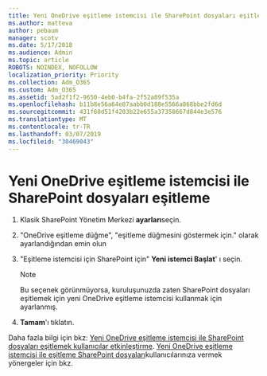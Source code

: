 ```yaml
---
title: Yeni OneDrive eşitleme istemcisi ile SharePoint dosyaları eşitleme
ms.author: matteva
author: pebaum
manager: scotv
ms.date: 5/17/2018
ms.audience: Admin
ms.topic: article
ROBOTS: NOINDEX, NOFOLLOW
localization_priority: Priority
ms.collection: Adm_O365
ms.custom: Adm_O365
ms.assetid: 5ad2f1f2-9650-4eb0-b4fa-2f52a09f535a
ms.openlocfilehash: b11b8e56a64e87aabb0d188e5566a868bbe2fd6d
ms.sourcegitcommit: 431f60d51f4203b22e655a37358667d844e3e576
ms.translationtype: MT
ms.contentlocale: tr-TR
ms.lasthandoff: 03/07/2019
ms.locfileid: "30469043"
---
```

# <a name="sync-sharepoint-files-with-the-new-onedrive-sync-client"></a>Yeni OneDrive eşitleme istemcisi ile SharePoint dosyaları eşitleme

1. Klasik SharePoint Yönetim Merkezi **ayarları**seçin.
    
2. "OneDrive eşitleme düğme", "eşitleme düğmesini göstermek için." olarak ayarlandığından emin olun
    
3. "Eşitleme istemcisi için SharePoint için" **Yeni istemci Başlat**' ı seçin.
    
    > [!NOTE]
    > Bu seçenek görünmüyorsa, kuruluşunuzda zaten SharePoint dosyaları eşitlemek için yeni OneDrive eşitleme istemcisi kullanmak için ayarlanmış. 
  
4. **Tamam**'ı tıklatın.
    
Daha fazla bilgi için bkz: [Yeni OneDrive eşitleme istemcisi ile SharePoint dosyaları eşitlemek kullanıcılar etkinleştirme](https://go.microsoft.com/fwlink/?linkid=866433). [Yeni OneDrive eşitleme istemcisi ile eşitleme SharePoint dosyaları](https://go.microsoft.com/fwlink/?linkid=866427)kullanıcılarınıza vermek yönergeler için bkz.
  

